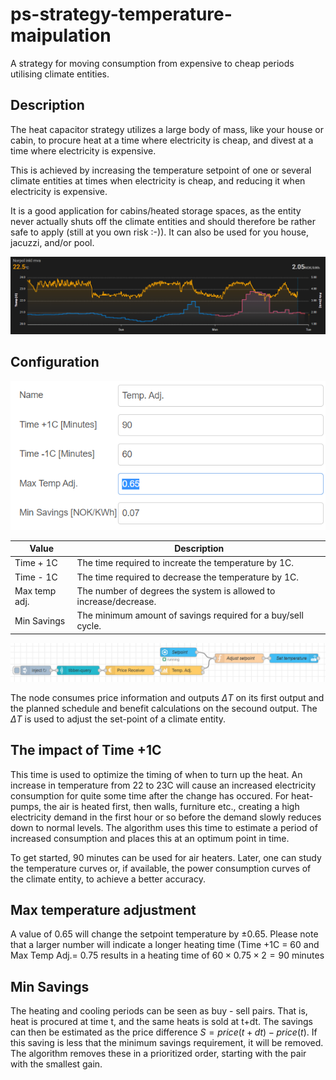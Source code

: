 # ps-strategy-temperature-maipulation

<!--
[ps-strategy-lowest-price](../images/node-ps-strategy-lowest-price.png)
-->
A strategy for moving consumption from expensive to cheap periods utilising climate entities.

## Description
The heat capacitor strategy utilizes a large body of mass, like your house or cabin, to procure heat at a time where electricity is cheap, and divest at a time where electricity is expensive.

This is achieved by increasing the temperature setpoint of one or several climate entities at times when electricity is cheap, and reducing it when electricity is expensive.

It is a good application for cabins/heated storage spaces, as the entity never actually shuts off the climate entities and should therefore be rather safe to apply (still at you own risk :-)). It can also be used for you house, jacuzzi, and/or pool.

![Temperature profile vs. cost](../images/temp-manipulation-temperatureVsPrice.png)

## Configuration

![Node Configuration](../images/temperature-manipulation-config.png)

| Value                  | Description
| ---------------------- |----------------------------------------------- 
| Time + 1C              | The time required to increate the temperature by 1C.
| Time - 1C              | The time required to decrease the temperature by 1C.
| Max temp adj.          | The number of degrees the system is allowed to increase/decrease.
| Min Savings            | The minimum amount of savings required for a buy/sell cycle.


![Simple example with Tibber](../images/node-ps-strategy-temperature-maipulation-simple-flow-example.png)

The node consumes price information and outputs $\Delta T$ on its first output and the planned schedule and benefit calculations on the secound output. The $\Delta T$ is used to adjust the set-point of a climate entity.

## The impact of **Time +1C**
This time is used to optimize the timing of when to turn up the heat. An increase in temperature from 22 to 23C will cause an increased electricity consumption for quite some time after the change has occured. For heat-pumps, the air is heated first, then walls, furniture etc., creating a high electricity demand in the first hour or so before the demand slowly reduces down to normal levels. The algorithm uses this time to estimate a period of increased consumption and places this at an optimum point in time.

To get started, 90 minutes can be used for air heaters. Later, one can study the temperature curves or, if available, the power consumption curves of the climate entity, to achieve a better accuracy.

## Max temperature adjustment
A value of 0.65 will change the setpoint temperature by $\pm0.65$. Please note that a larger number will indicate a longer heating time (Time +1C = 60 and Max Temp Adj.= 0.75 results in a heating time of $60\times0.75\times 2= 90$ minutes

## Min Savings
The heating and cooling periods can be seen as buy - sell pairs. That is, heat is procured at time t, and the same heats is sold at t+dt. The savings can then be estimated as the price difference $S=price(t+dt) - price(t)$. If this saving is less that the minimum savings requirement, it will be removed. The algorithm removes these in a prioritized order, starting with the pair with the smallest gain.